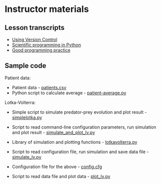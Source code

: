 
# Instructor materials

## Lesson transcripts

 * [Using Version Control](UsingVersionControl.md)
 * [Scientific programming in Python](ScientificPython.md)
 * [Good programming practice](GoodProgrammingPractice.md)

## Sample code

Patient data:

 * Patient data - [patients.csv](patients/patients.csv)
 * Python script to calculate average - [patient-average.py](patients/patient-average.py)

Lotka-Volterra:

 * Simple script to simulate predator-prey evolution and plot result - [simplelotka.py](lotkavolterra/simplelotka.py)
 * Script to read command-line configuration parameters, run simulation and plot result - [simulate_and_plot_lv.py](lotkavolterra/simulate_and_plot_lv.py)

 * Library of simulation and plotting functions - [lotkavolterra.py](lotkavolterra/lotkavolterra.py)
 * Script to read configuration file, run simulation and save data file - [simulate_lv.py](lotkavolterra/simulate_lv.py)
 * Configuration file for the above - [config.cfg](lotkavolterra/config.cfg)
 * Script to read data file and plot data - [plot_lv.py](lotkavolterra/plot_lv.py)

